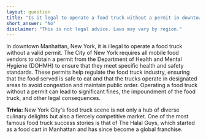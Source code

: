 ```yaml
---
layout: question
title: "Is it legal to operate a food truck without a permit in downtown Manhattan, New York?"
short_answer: "No"
disclaimer: "This is not legal advice. Laws may vary by region."
---
```


In downtown Manhattan, New York, it is illegal to operate a food truck without a valid permit. The City of New York requires all mobile food vendors to obtain a permit from the Department of Health and Mental Hygiene (DOHMH) to ensure that they meet specific health and safety standards. These permits help regulate the food truck industry, ensuring that the food served is safe to eat and that the trucks operate in designated areas to avoid congestion and maintain public order. Operating a food truck without a permit can lead to significant fines, the impoundment of the food truck, and other legal consequences.

**Trivia:** New York City's food truck scene is not only a hub of diverse culinary delights but also a fiercely competitive market. One of the most famous food truck success stories is that of The Halal Guys, which started as a food cart in Manhattan and has since become a global franchise.
